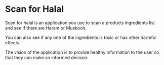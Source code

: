 # Scan for Halal

Scan for halal is an application you use to scan a products ingredients list and see if there are Haram or Musbooh. 

You can also see if any one of the ingredients is toxic or has other harmful effects.

The vision of the application is to provide healthy information to the user so that they can make an informed decison.

